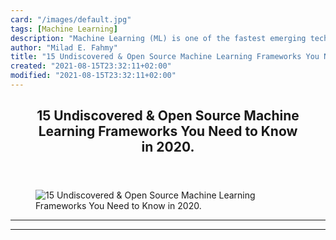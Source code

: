```yaml
---
card: "/images/default.jpg"
tags: [Machine Learning]
description: "Machine Learning (ML) is one of the fastest emerging technolo"
author: "Milad E. Fahmy"
title: "15 Undiscovered & Open Source Machine Learning Frameworks You Need to Know in 2020."
created: "2021-08-15T23:32:11+02:00"
modified: "2021-08-15T23:32:11+02:00"
---
```

<div class="site-wrapper">
<main id="site-main" class="site-main outer">
<div class="inner">
<article class="post-full post tag-machine-learning tag-data-science ">
<header class="post-full-header">
<h1 class="post-full-title">15 Undiscovered &amp; Open Source Machine Learning Frameworks You Need to Know in&nbsp;2020.</h1>
</header>
<figure class="post-full-image">
<picture>
<source media="(max-width: 700px)" sizes="1px" srcset="data:image/gif;base64,R0lGODlhAQABAIAAAAAAAP///yH5BAEAAAAALAAAAAABAAEAAAIBRAA7 1w">
<source media="(min-width: 701px)" sizes="(max-width: 800px) 400px,
(max-width: 1170px) 700px,
1400px" srcset="/news/content/images/size/w300/2020/05/low-angle-shot-of-high-rise-building-2096578-1.jpg 300w,
/news/content/images/size/w600/2020/05/low-angle-shot-of-high-rise-building-2096578-1.jpg 600w,
/news/content/images/size/w1000/2020/05/low-angle-shot-of-high-rise-building-2096578-1.jpg 1000w,
/news/content/images/size/w2000/2020/05/low-angle-shot-of-high-rise-building-2096578-1.jpg 2000w">
<img onerror="this.style.display='none'" src="/news/content/images/size/w2000/2020/05/low-angle-shot-of-high-rise-building-2096578-1.jpg" alt="15 Undiscovered &amp; Open Source Machine Learning Frameworks You Need to Know in&nbsp;2020.">
</picture>
</figure>
<section class="post-full-content">
<div class="post-content">
</div>
<hr>
<hr>
</section>
</article>
</div>
</main>
</div>
<!-- Google Tag Manager (noscript) -->
<!-- End Google Tag Manager (noscript) -->
